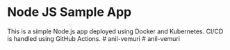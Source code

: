 # Node JS Sample App

This is a simple Node.js app deployed using Docker and Kubernetes. CI/CD is handled using GitHub Actions.
#   a n i l - v e m u r i  
 #   a n i l - v e m u r i  
 